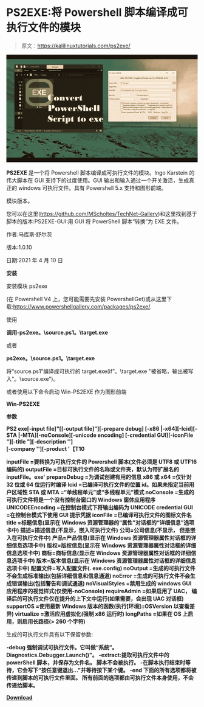 # PS2EXE:将 Powershell 脚本编译成可执行文件的模块

> 原文：<https://kalilinuxtutorials.com/ps2exe/>

[![](img//8b85871d9f350c5627a4a3e753deba8e.png)](https://1.bp.blogspot.com/-IGE9SKr07vQ/YUwEejpEpGI/AAAAAAAAK6Y/uLiviVJwd_gFa7dCGOL6pwbeaaV5fPpxACLcBGAsYHQ/s676/maxresdefault.png)

**PS2EXE** 是一个将 Powershell 脚本编译成可执行文件的模块。Ingo Karstein 的伟大脚本在 GUI 支持下的过度使用。GUI 输出和输入通过一个开关激活，生成真正的 windows 可执行文件。具有 Powershell 5.x 支持和图形前端。

模块版本。

您可以在这里(https://github.com/MScholtes/TechNet-Gallery)和这里找到基于脚本的版本:PS2EXE-GUI:用 GUI 将 PowerShell 脚本“转换”为 EXE 文件。

作者:马库斯·舒尔茨

版本:1.0.10

日期:2021 年 4 月 10 日

**安装**

安装模块 ps2exe

(在 Powershell V4 上，您可能需要先安装 PowershellGet)或从这里下载:https://www.powershellgallery.com/packages/ps2exe/.

使用

**调用-ps2exe。\source.ps1。\target.exe**

或者

**ps2exe。\source.ps1。\target.exe**

将“source.ps1”编译成可执行的 target.exe(if”。\target.exe "被省略，输出被写入"。\source.exe”)。

或者使用以下命令启动 Win-PS2EXE 作为图形前端

**Win-PS2EXE**

**参数**

**PS2 exe[-input file]"[[-output file]"][-prepare debug]
[-x86 |-x64][-lcid][-STA |-MTA][-noConsole][-unicode encoding]
[-credential GUI][-iconFile "][-title "][-description '<description>']<br/>[-company '<company>'][-product '【T10**

**inputFile =要转换为可执行文件的 Powershell 脚本(文件必须是 UTF8 或 UTF16 编码的)
outputFile =目标可执行文件的名称或文件夹，默认为带扩展名的 inputFile。exe'
prepareDebug =为调试创建有用的信息
x86 或 x64 =仅针对 32 位或 64 位运行时编译
lcid =已编译可执行文件的位置 id。如果未指定当前用户区域性
STA 或 MTA =“单线程单元”或“多线程单元”模式
noConsole =生成的可执行文件将是一个没有控制台窗口的 Windows 窗体应用程序
UNICODEEncoding =在控制台模式下将输出编码为 UNICODE
credential GUI =在控制台模式下使用 GUI 提示凭据
iconFile =已编译可执行文件的图标文件名
title =标题信息(显示在 Windows 资源管理器的“属性”对话框的“详细信息”选项卡中)
描述=描述信息(不显示，嵌入可执行文件)
公司=公司信息(不显示， 但是嵌入在可执行文件中)
产品=产品信息(显示在 Windows 资源管理器属性对话框的详细信息选项卡中)
版权=版权信息(显示在 Windows 资源管理器属性对话框的详细信息选项卡中)
商标=商标信息(显示在 Windows 资源管理器属性对话框的详细信息选项卡中)
版本=版本信息(显示在 Windows 资源管理器属性对话框的详细信息选项卡中)
配置文件=写入配置文件(. exe.config)
noOutput =生成的可执行文件不会生成标准输出(包括详细信息和信息通道)
noError =生成的可执行文件不会生成错误输出(包括警告和调试通道)
noVisualStyles =禁用生成的 windows GUI 应用程序的视觉样式(仅使用-noConsole)
requireAdmin =如果启用了 UAC， 编译后的可执行文件仅在提升的上下文中运行(如果需要，会出现 UAC 对话框)
supportOS =使用最新 Windows 版本的函数(执行[环境]::OSVersion 以查看差异)
virtualize =激活应用虚拟化(强制 x86 运行时)
longPaths =如果在 OS 上启用，则启用长路径(> 260 个字符)**

生成的可执行文件具有以下保留参数:

**-debug 强制调试可执行文件。它叫做“系统”。Diagnostics.Debugger.Launch()"。
-extract:提取可执行文件中的 powerShell 脚本，并保存为文件名。
脚本不会被执行。
-在脚本执行结束时等待，它会写下“按任意键退出…”并等待按下某个键。
-end 下面的所有选项都将被传递到脚本的可执行文件里面。
所有前面的选项都由可执行文件本身使用，不会传递给脚本。**

[**Download**](https://github.com/MScholtes/PS2EXE)
